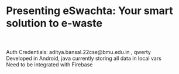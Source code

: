 <h1> Presenting eSwachta: Your smart solution to e-waste </h1>
<br>
<br>
Auth Credentials: aditya.bansal.22cse@bmu.edu.in , qwerty
<br>
Developed in Android, java currently storing all data in local vars
<br>
Need to be integrated with Firebase
